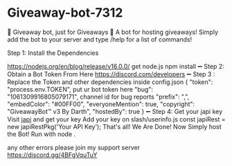 # Giveaway-bot-7312
🎉 Giveaway bot, just for Giveaways 🎉  A bot for hosting giveaways!  Simply add the bot to your server and  type /help for a list of commands!








Step 1: Install the Dependencies

https://nodejs.org/en/blog/release/v16.0.0/ get node.js
npm install 
➖
Step 2: Obtain a Bot Token From Here
https://discord.com/developers
➖
Step 3 : Replace the Token and other dependencies inside config.json
{
  "token": "process.env.TOKEN", put ur bot token here 
  "bug": "1061309916805079171", channel id for bug reports
  "prefix": ",", 
  "embedColor": "#00FF00",
  "everyoneMention": true, 
  "copyright": "GiveawayBot™ v3 By Darth",
  "hostedBy": true 
}
➖
Step 4: Get your japi key
Visit [japi](https://key.japi.rest/) and get your key
Add your key on slash/userinfo.js
const japiRest = new japiRestPkg('Your API Key');
That's all! We Are Done! Now Simply host the Bot!
Run with node .

any other errors please join my support server
https://discord.gg/4BFgVquTuY
